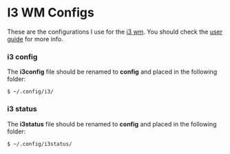 # I3 WM Configs

These are the configurations I use for the [i3 wm](thttps://i3wm.org/). You should check the [user guide](https://i3wm.org/docs/userguide.html) for more info.


### i3 config

The **i3config** file should be renamed to **config** and placed in the following folder:
```
$ ~/.config/i3/
```
### i3 status

The **i3status** file should be renamed to **config** and placed in the following folder:
```
$ ~/.config/i3status/
```
